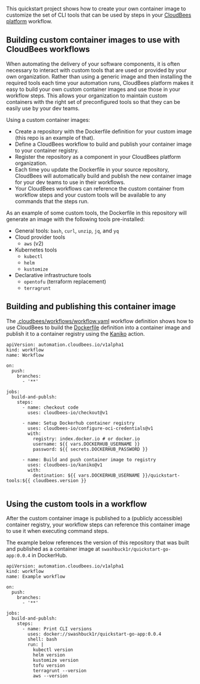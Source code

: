 This quickstart project shows how to create your own container image to customize the set of CLI tools that can be used by steps in your [CloudBees platform](https://www.cloudbees.com/products/saas-platform) workflow.


## Building custom container images to use with CloudBees workflows

When automating the delivery of your software components, it is often necessary to interact with custom tools that are used or provided by your own organization.  Rather than using a generic image and then installing the required tools each time your automation runs, CloudBees platform makes it easy to build your own custom container images and use those in your workflow steps.   This allows your organization to maintain custom containers with the right set of preconfigured tools so that they can be easily use by your dev teams.

Using a custom container images:

* Create a repository with the Dockerfile definition for your custom image (this repo is an example of that).
* Define a CloudBees workflow to build and publish your container image to your container registry.
* Register the repository as a component in your CloudBees platform organization.
* Each time you update the Dockerfile in your source repository, CloudBees will automatically build and publish the new container image for your dev teams to use in their workflows.
* Your CloudBees workflows can reference the custom container from workflow steps and your custom tools will be available to any commands that the steps run.


As an example of some custom tools, the Dockerfile in this repository will generate an image with the following tools pre-installed:

* General tools: `bash`, `curl`, `unzip`, `jq`, and `yq`
* Cloud provider tools
  * `aws` (v2)
* Kubernetes tools
  * `kubectl`
  * `helm`
  * `kustomize`
* Declarative infrastructure tools
  * `opentofu` (terraform replacement)
  * `terragrunt`

## Building and publishing this container image

The [.cloudbees/workflows/workflow.yaml](.cloudbees/workflows/workflow.yaml) workflow definition shows how to use CloudBees to build the [Dockerfile](./Dockerfile) definition into a container image and publish it to a container registry using the [Kaniko](https://docs.cloudbees.com/docs/cloudbees-saas-platform/latest/deploy-tools/kaniko) action.

```
apiVersion: automation.cloudbees.io/v1alpha1
kind: workflow
name: Workflow

on:
  push:
    branches:
      - '**'

jobs:
  build-and-publsh:
    steps:
      - name: checkout code
        uses: cloudbees-io/checkout@v1

      - name: Setup Dockerhub container registry
        uses: cloudbees-io/configure-oci-credentials@v1
        with:
          registry: index.docker.io # or docker.io
          username: ${{ vars.DOCKERHUB_USERNAME }}
          password: ${{ secrets.DOCKERHUB_PASSWORD }}

      - name: Build and push container image to registry
        uses: cloudbees-io/kaniko@v1
        with:
          destination: ${{ vars.DOCKERHUB_USERNAME }}/quickstart-tools:${{ cloudbees.version }}
  
```

## Using the custom tools in a workflow

After the custom container image is published to a (publicly accessible) container registry, your workflow steps can reference this container image to use it when executing command steps.

The example below references the version of this repository that was built and published as a container image at `swashbuck1r/quickstart-go-app:0.0.4` in DockerHub.

```
apiVersion: automation.cloudbees.io/v1alpha1
kind: workflow
name: Example workflow

on:
  push:
    branches:
      - '**'

jobs:
  build-and-publsh:
    steps:
      - name: Print CLI versions
        uses: docker://swashbuck1r/quickstart-go-app:0.0.4
        shell: bash
        run: |
          kubectl version
          helm version
          kustomize version
          tofu version
          terragrunt --version
          aws --version
```

